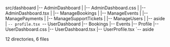 src/dashboard
|-- AdminDashboard
|   |-- AdminDashboard.css
|   |-- AdminDashboard.tsx
|   |-- ManageBookings
|   |-- ManageEvents
|   |-- ManagePayments
|   |-- ManageSupportTickets
|   |-- ManageUsers
|   |-- aside
|   `-- profile.tsx
`-- UserDashboard
    |-- Bookings
    |-- Events
    |-- Profile
    |-- UserDashboard.css
    |-- UserDashboard.tsx
    |-- UserProfile.tsx
    `-- aside

12 directories, 6 files
